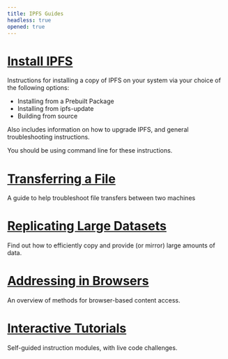```yaml
---
title: IPFS Guides
headless: true
opened: true
---
```


# [Install IPFS](https://docs.ipfs.io/guides/install/)

Instructions for installing a copy of IPFS on your system via your choice of the following options:

- Installing from a Prebuilt Package
- Installing from ipfs-update
- Building from source

Also includes information on how to upgrade IPFS, and general troubleshooting instructions.

You should be using command line for these instructions.

# [Transferring a File](https://github.com/ipfs/go-ipfs/blob/master/docs/file-transfer.md)

A guide to help troubleshoot file transfers between two machines

# [Replicating Large Datasets](https://github.com/ipfs/archives/tree/master/tutorials/replicating-large-datasets)

Find out how to efficiently copy and provide (or mirror) large amounts of data.

# [Addressing in Browsers](https://github.com/ipfs/in-web-browsers/blob/master/ADDRESSING.md)

An overview of methods for browser-based content access.

# [Interactive Tutorials](https://proto.school/#/tutorials)

Self-guided instruction modules, with live code challenges.
